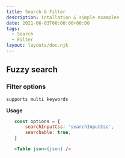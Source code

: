 ```yaml
---
title: Search & Filter
description: intallation & simple examples
date: 2021-06-03T00:00:00+00:00
tags:
  - Search
  - Filter
layout: layouts/doc.njk
---
```


## Fuzzy search

### Filter options 

`supports multi keywords`

**Usage**
 ```js
    const options = {
        searchInputCss: 'searchInputCss',
        searchable: true,
    }
```

```html
   <Table json={json} />
```

